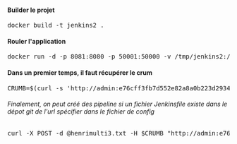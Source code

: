 #### Builder le projet
<pre>docker build -t jenkins2 .</pre>

#### Rouler l'application
<pre>docker run -d -p 8081:8080 -p 50001:50000 -v /tmp/jenkins2:/var/jenkins_home -u jenkins jenkins2</pre>

#### Dans un premier temps, il faut récupérer le crum
<pre>CRUMB=$(curl -s 'http://admin:e76cff3fb7d552e82a8a0b223d2934f5@localhost:8081/crumbIssuer/api/xml?xpath=concat(//crumbRequestField,":",//crumb)')</pre>

###### Finalement, on peut créé des pipeline si un fichier Jenkinsfile existe dans le dépot git de l'url spécifier dans le fichier de config
<pre>curl -X POST -d @henrimulti3.txt -H $CRUMB "http://admin:e76cff3fb7d552e82a8a0b223d2934f5@localhost:8081/createItem?name=multihenri3" --header "Content-Type:text/xml"</pre>

